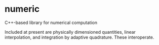 
# numeric

C++-based library for numerical computation

Included at present are physically dimensioned quantities, linear
interpolation, and integration by adaptive quadrature.  These interoperate.


